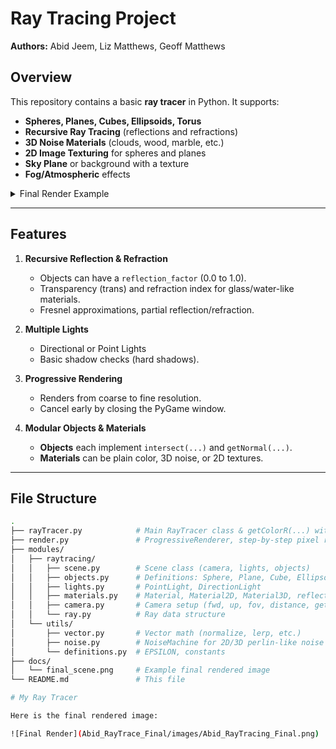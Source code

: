 # Ray Tracing Project

**Authors:** Abid Jeem, Liz Matthews, Geoff Matthews

## Overview

This repository contains a basic **ray tracer** in Python. It supports:

- **Spheres, Planes, Cubes, Ellipsoids, Torus**  
- **Recursive Ray Tracing** (reflections and refractions)  
- **3D Noise Materials** (clouds, wood, marble, etc.)  
- **2D Image Texturing** for spheres and planes  
- **Sky Plane** or background with a texture  
- **Fog/Atmospheric** effects

<details>
<summary>Final Render Example</summary>

![Final Scene](docs/final_scene.png)

*Replace this sample with your own final rendered image.*
</details>

---

## Features

1. **Recursive Reflection & Refraction**
   - Objects can have a `reflection_factor` (0.0 to 1.0).
   - Transparency (trans) and refraction index for glass/water-like materials.
   - Fresnel approximations, partial reflection/refraction.

2. **Multiple Lights**
   - Directional or Point Lights
   - Basic shadow checks (hard shadows).

3. **Progressive Rendering**
   - Renders from coarse to fine resolution.
   - Cancel early by closing the PyGame window.

4. **Modular Objects & Materials**
   - **Objects** each implement `intersect(...)` and `getNormal(...)`.
   - **Materials** can be plain color, 3D noise, or 2D textures.

---

## File Structure

```bash
.
├── rayTracer.py            # Main RayTracer class & getColorR(...) with recursive rays
├── render.py               # ProgressiveRenderer, step-by-step pixel rendering
├── modules/
│   ├── raytracing/
│   │   ├── scene.py        # Scene class (camera, lights, objects)
│   │   ├── objects.py      # Definitions: Sphere, Plane, Cube, Ellipsoid, Torus, ...
│   │   ├── lights.py       # PointLight, DirectionLight
│   │   ├── materials.py    # Material, Material2D, Material3D, reflection/trans params
│   │   ├── camera.py       # Camera setup (fwd, up, fov, distance, getRay(...))
│   │   └── ray.py          # Ray data structure
│   └── utils/
│       ├── vector.py       # Vector math (normalize, lerp, etc.)
│       ├── noise.py        # NoiseMachine for 2D/3D perlin-like noise
│       └── definitions.py  # EPSILON, constants
├── docs/
│   └── final_scene.png     # Example final rendered image
└── README.md               # This file

# My Ray Tracer

Here is the final rendered image:

![Final Render](Abid_RayTrace_Final/images/Abid_RayTracing_Final.png)

